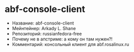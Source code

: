 abf-console-client
==================

* Название:                   abf-console-client
* Мейнтейнер:                 Arkady L. Shane
* Репозиторий:                russianfedora-free
* Почему не в апстриме:       а кому он там нужен?!
* Комментарий:                консольный клиент для abf.rosalinux.ru
